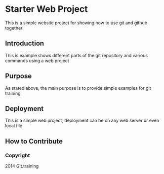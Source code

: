 # Starter Web Project

This is a simple website project for showing how to use git and github together

## Introduction

This is example shows different parts of the git repository and various commands using a web project

## Purpose

As stated above, the main purpose is to provide simple examples for git training

## Deployment

This is a simple web project, deployment can be on any web server or even local file


## How to Contribute



### Copyright
2014 Git.training